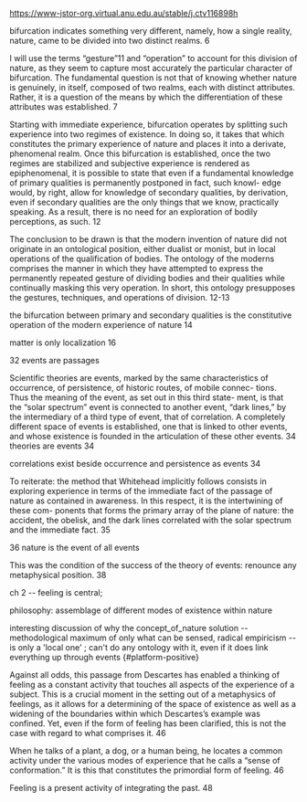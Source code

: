 https://www-jstor-org.virtual.anu.edu.au/stable/j.ctv116898h

bifurcation indicates something very different, namely, how a single reality, nature, came to be divided into two distinct realms. 6

I will use the terms “gesture”11 and “operation” to account for this division of nature, as they seem to capture most accurately the particular character of bifurcation. The fundamental question is not that of knowing whether nature is genuinely, in itself, composed of two realms, each with distinct attributes. Rather, it is a question of the means by which the differentiation of these attributes was established. 7

Starting with immediate experience, bifurcation operates by splitting such experience into two regimes of existence. In doing so, it takes that which constitutes the primary experience of nature and places it into a derivate, phenomenal realm. Once this bifurcation is established, once the two regimes are stabilized and subjective experience is rendered as epiphenomenal, it is possible to state that even if a fundamental knowledge of primary qualities is permanently postponed in fact, such knowl- edge would, by right, allow for knowledge of secondary qualities, by derivation, even if secondary qualities are the only things that we know, practically speaking. As a result, there is no need for an exploration of bodily perceptions, as such. 12

The conclusion to be drawn is that the modern invention of nature did not originate in an ontological position, either dualist or monist, but in local operations of the qualification of bodies. The ontology of the moderns comprises the manner in which they have attempted to express the permanently repeated gesture of dividing bodies and their qualities while continually masking this very operation. In short, this ontology presupposes the gestures, techniques, and operations of
division. 12-13

the bifurcation between primary and secondary qualities is the constitutive operation of the modern experience of nature 14 

matter is only localization 16
    
32 events are passages

Scientific theories are events, marked by the same characteristics of occurrence, of persistence, of historic routes, of mobile connec- tions. Thus the meaning of the event, as set out in this third state- ment, is that the “solar spectrum” event is connected to another event, “dark lines,” by the intermediary of a third type of event, that of correlation. A completely different space of events is established, one that is linked to other events, and whose existence is founded in the articulation of these other events. 34  theories are events 34

correlations exist beside occurrence and persistence as events 34

To reiterate: the method that Whitehead implicitly follows consists in exploring experience in terms of the immediate fact of the passage of nature as contained in awareness. In this respect, it is the intertwining of these com- ponents that forms the primary array of the plane of nature: the accident, the obelisk, and the dark lines correlated with the solar spectrum and the immediate fact. 35

36 nature is the event of all events 


This was the condition of the success of the theory of events: renounce any metaphysical position. 38

ch 2 -- feeling is central;

philosophy: assemblage of different modes of existence within nature

interesting discussion of why the concept_of_nature solution -- methodological maximum  of only what can be sensed, radical empiricism -- is only a 'local one' ; can't do any ontology with it, even if it does link everything up through events {#platform-positive}

Against all odds, this passage from Descartes has enabled a thinking of feeling as a constant activity that touches all aspects of the experience of a subject. This is a crucial moment in the setting out of a metaphysics of feelings, as it allows for a determining of the space of existence as well as a widening of the boundaries within which Descartes’s example was confined. Yet, even if the form of feeling has been clarified, this is not the case with regard to what comprises it. 46

When he talks of a plant, a dog, or a human being, he locates a common activity under the various modes of experience that he calls a “sense of conformation.” It is this that constitutes the primordial form of feeling. 46


Feeling is a present activity of integrating the past. 48
